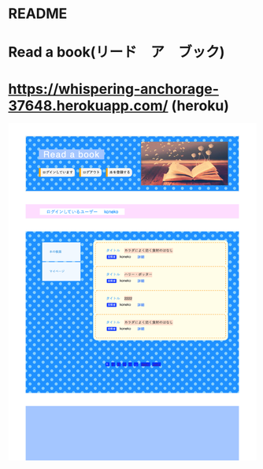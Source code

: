 # README

# Read a book(リード　ア　ブック)
# https://whispering-anchorage-37648.herokuapp.com/ (heroku)

![画像名](screencapture-localhost-3000-2021-03-07-00_28_31.png)
